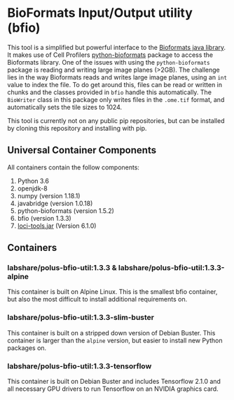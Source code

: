 # **B**io**F**ormats **I**nput/**O**utput utility (bfio)

This tool is a simplified but powerful interface to the [Bioformats java library](https://www.openmicroscopy.org/bio-formats/). It makes use of Cell Profilers [python-bioformats](https://github.com/CellProfiler/python-bioformats) package to access the Bioformats library. One of the issues with using the `python-bioformats` package is reading and writing large image planes (>2GB). The challenge lies in the way Bioformats reads and writes large image planes, using an `int` value to index the file. To do get around this, files can be read or written in chunks and the classes provided in `bfio` handle this automatically. The `BioWriter` class in this package only writes files in the `.ome.tif` format, and automatically sets the tile sizes to 1024.

This tool is currently not on any public pip repositories, but can be installed by cloning this repository and installing with pip.

## Universal Container Components

All containers contain the follow components:
1. Python 3.6
2. openjdk-8
3. numpy (version 1.18.1)
4. javabridge (version 1.0.18)
5. python-bioformats (version 1.5.2)
6. bfio (version 1.3.3)
7. [loci-tools.jar](https://downloads.openmicroscopy.org/bio-formats/6.1.0/artifacts/) (Version 6.1.0)

## Containers

### labshare/polus-bfio-util:1.3.3 & labshare/polus-bfio-util:1.3.3-alpine

This container is built on Alpine Linux. This is the smallest bfio container, but also the most difficult to install additional requirements on.

### labshare/polus-bfio-util:1.3.3-slim-buster

This container is built on a stripped down version of Debian Buster. This container is larger than the `alpine` version, but easier to install new Python packages on.

### labshare/polus-bfio-util:1.3.3-tensorflow

This container is built on Debian Buster and includes Tensorflow 2.1.0 and all necessary GPU drivers to run Tensorflow on an NVIDIA graphics card.